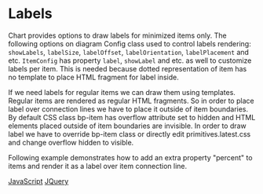# Labels
Chart provides options to draw labels for minimized items only. The following options on diagram Config class used to control labels rendering: `showLabels`, `labelSize`, `labelOffset`, `labelOrientation`, `labelPlacement` and etc. `ItemConfig` has property `label`, `showLabel` and etc. as well to customize labels per item. This is needed because dotted representation of item has no template to place HTML fragment for label inside.

If we need labels for regular items we can draw them using templates. Regular items are rendered as regular HTML fragments. So in order to place label over connection lines we have to place it outside of item boundaries. By default CSS class bp-item has overflow attribute set to hidden and HTML elements placed outside of item boundaries are invisible. In order to draw label we have to override bp-item class or directly edit primitives.latest.css and change overflow hidden to visible.

Following example demonstrates how to add an extra property "percent" to items and render it as a label over item connection line.

[JavaScript](javascript.controls/CaseItemTemplateLabel.html)
[JQuery](jquery.widgets/CaseItemTemplateLabel.html)